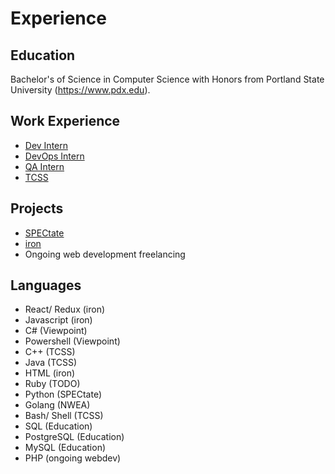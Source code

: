 # Experience

## Education

Bachelor's of Science in Computer Science with Honors from Portland State University (<https://www.pdx.edu>).

## Work Experience

- [Dev Intern](tripwire)
- [DevOps Intern](nwea)
- [QA Intern](viewpoint)
- [TCSS](psu)

## Projects

- [SPECtate](https://github.com/benjspriggs/SPECtate)
- [iron](https://github.com/benjspriggs/iron)
- Ongoing web development freelancing

## Languages

- React/ Redux (iron)
- Javascript (iron)
- C# (Viewpoint)
- Powershell (Viewpoint)
- C++ (TCSS)
- Java (TCSS)
- HTML (iron)
- Ruby (TODO)
- Python (SPECtate)
- Golang (NWEA)
- Bash/ Shell (TCSS)
- SQL (Education)
- PostgreSQL (Education)
- MySQL (Education)
- PHP (ongoing webdev)
